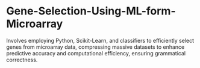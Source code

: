 # Gene-Selection-Using-ML-form-Microarray
Involves employing Python, Scikit-Learn, and classifiers to efficiently select genes from microarray data, compressing massive datasets to enhance predictive accuracy and computational efficiency, ensuring grammatical correctness.
